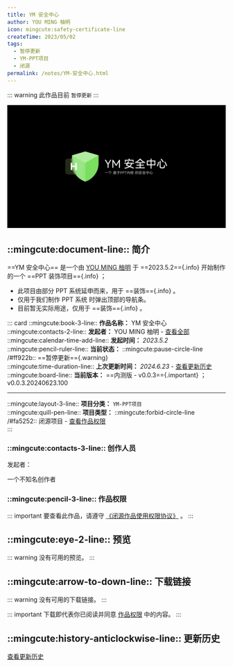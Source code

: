 ```yaml
---
title: YM 安全中心
author: YOU MING 柚明
icon: mingcute:safety-certificate-line
createTime: 2023/05/02
tags:
  - 暂停更新
  - YM-PPT项目
  - 闭源
permalink: /notes/YM-安全中心.html
---
```


::: warning 此作品目前 `暂停更新`
:::

![](/rc/aqzx.png)

## ::mingcute:document-line:: 简介

==YM 安全中心== 是一个由 [YOU MING 柚明](/notes/更多/工作室.html#you-ming-柚明) 于 ==2023.5.2=={.info} 开始制作的一个 ==PPT 装饰项目=={.info} ；

- 此项目由部分 PPT 系统延申而来，用于 ==装饰=={.info} 。
- 仅用于我们制作 PPT 系统 时弹出顶部的导航条。
- 目前暂无实际用途，仅用于 ==装饰=={.info} 。

::: card
::mingcute:book-3-line:: **作品名称：** YM 安全中心  
::mingcute:contacts-2-line:: **发起者：** YOU MING 柚明 - [查看全部](#创作人员)  
::mingcute:calendar-time-add-line:: **发起时间：** *2023.5.2*  
::mingcute:pencil-ruler-line:: **当前状态：** ::mingcute:pause-circle-line /#ff922b:: ==暂停更新=={.warning}  
::mingcute:time-duration-line:: **上次更新时间：** *2024.6.23* - [查看更新历史](#更新历史)  
::mingcute:board-line:: **当前版本：** ==内测版 - v0.0.3=={.important} ；v0.0.3.20240623.100

---

::mingcute:layout-3-line:: **项目分类：** `YM-PPT项目`  
::mingcute:quill-pen-line:: **项目类型：** ::mingcute:forbid-circle-line /#fa5252:: 闭源项目 - [查看作品权限](#作品权限)  
:::

### ::mingcute:contacts-3-line:: 创作人员

发起者：

<LinkCard title="YOU MING 柚明" icon="/rc/ym-ys.png" href="/notes/更多/工作室.html#you-ming-柚明">
    一个不知名创作者
</LinkCard>

### ::mingcute:pencil-3-line:: 作品权限

::: important 要查看此作品，请遵守 [《闭源作品使用权限协议》](/notes/协议/闭源.html) 。
:::

## ::mingcute:eye-2-line:: 预览

::: warning 没有可用的预览。
:::

## ::mingcute:arrow-to-down-line:: 下载链接

::: warning 没有可用的下载链接。
:::

::: important 下载即代表你已阅读并同意 [作品权限](#作品权限) 中的内容。
:::

## ::mingcute:history-anticlockwise-line:: 更新历史

[查看更新历史](/notes/更新历史/YM-安全中心.html)

